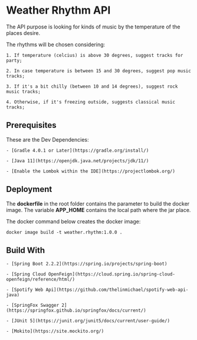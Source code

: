 # Weather Rhythm API

The API purpose is looking for kinds of music by the temperature of the places desire.

The rhythms will be chosen considering:

    1. If temperature (celcius) is above 30 degrees, suggest tracks for party;

    2. In case temperature is between 15 and 30 degrees, suggest pop music tracks;

    3. If it's a bit chilly (between 10 and 14 degrees), suggest rock music tracks;

    4. Otherwise, if it's freezing outside, suggests classical music tracks;

## Prerequisites

These are the Dev Dependencies:

    - [Gradle 4.0.1 or Later](https://gradle.org/install/)

    - [Java 11](https://openjdk.java.net/projects/jdk/11/)

    - [Enable the Lombok within the IDE](https://projectlombok.org/)

## Deployment

The **dockerfile** in the root folder contains the parameter to build the docker image. The variable **APP_HOME** contains
the local path where the jar place.

The docker command below creates the docker image:

`docker image build -t weather.rhythm:1.0.0 .`

## Build With

    - [Spring Boot 2.2.2](https://spring.io/projects/spring-boot)

    - [Spring Cloud OpenFeign](https://cloud.spring.io/spring-cloud-openfeign/reference/html/)

    - [Spotify Web Api](https://github.com/thelinmichael/spotify-web-api-java)

    - [SpringFox Swagger 2](https://springfox.github.io/springfox/docs/current/)

    - [JUnit 5](https://junit.org/junit5/docs/current/user-guide/)

    - [Mokito](https://site.mockito.org/)

